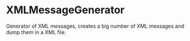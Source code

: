 XMLMessageGenerator
===================

Generator of XML messages, creates a big number of XML messages and dump them in a XML file.
